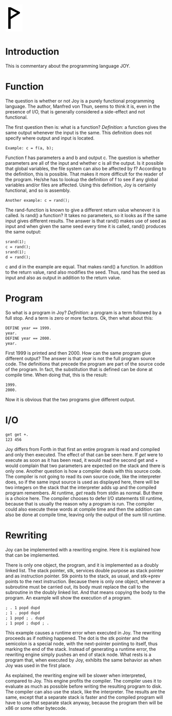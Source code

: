  ![](Wynn.PNG)
======================

Introduction
============

This is commentary about the programming language JOY.

Function
========

The question is whether or not Joy is a purely functional programming
language. The author, Manfred von Thun, seems to think it is, even in
the presence of I/O, that is generally considered a side-effect and not
functional.

The first question then is: what is a function? *Definition*: a function
gives the same output whenever the input is the same. This definition
does not specify where output and input is located.

    Example: c = f(a, b);

Function f has parameters a and b and output c. The question is whether
parameters are all of the input and whether c is all the output. Is it
possible that global variables, the file system can also be affected by
f? According to the definition, this is possible. That makes it more
difficult for the reader of the program. He/she has to lookup the
definition of f to see if any global variables and/or files are
affected. Using this definition, Joy is certainly functional, and so is
assembly.

    Another example: c = rand();

The rand-function is known to give a different return value whenever it
is called. Is rand() a function? It takes no parameters, so it looks as
if the same input gives different results. The answer is that rand()
makes use of seed as input and when given the same seed every time it is
called, rand() produces the same output:

    srand(1);
    c = rand();
    srand(1);
    d = rand();

c and d in the example are equal. That makes rand() a function. In
addition to the return value, rand also modifies the seed. Thus, rand
has the seed as input and also as output in addition to the return
value.

Program
=======

So what is a program in Joy? *Definition*: a program is a term followed
by a full stop. And a term is zero or more factors. Ok, then what about
this:

    DEFINE year == 1999.
    year.
    DEFINE year == 2000.
    year.

First 1999 is printed and then 2000. How can the same program give
different output? The answer is that *year* is not the full program
source code. The definitions that precede the program are part of the
source code of the program. In fact, the substitution that is defined
can be done at compile time. When doing that, this is the result:

    1999.
    2000.

Now it is obvious that the two programs give different output.

I/O
===

    get get +.
    123 456

Joy differs from Forth in that first an entire program is read and
compiled and only then executed. The effect of that can be seen here. If
*get* were to execute as soon as it has been read, it would read the
second get and + would complain that two parameters are expected on the
stack and there is only one. Another question is how a compiler deals
with this source code. The compiler is not going to read its own source
code, like the interpreter does, so if the same input source is used as
displayed here, there will be two integers on the stack that the
interpreter adds up and the compiled program remembers. At runtime,
*get* reads from stdin as normal. But there is a choice here. The
compiler chooses to defer I/O statements till runtime, because that is
usually the reason why a program is run. The compiler could also execute
these words at compile time and then the addition can also be done at
compile time, leaving only the output of the sum till runtime.

Rewriting
=========

Joy can be implemented with a rewriting engine. Here it is explained how
that can be implemented.

There is only one object, the program, and it is implemented as a doubly
linked list. The stack pointer, stk, services double purpose as stack
pointer and as instruction pointer. Stk points to the stack, as usual,
and stk-&gt;prev points to the next instruction. Because there is only
one object, whenever a subroutine must be carried out, its body must
replace the call to the subroutine in the doubly linked list. And that
means copying the body to the program. An example will show the
execution of a program.

    ; . 1 popd dupd
    ; 1 . popd dupd
    ; 1 popd ; . dupd
    ; 1 popd ; dupd ; .

This example causes a runtime error when executed in Joy. The rewriting
proceeds as if nothing happened. The dot is the stk pointer and the
semicolon is a special node, with the next-pointer pointing to itself,
thus marking the end of the stack. Instead of generating a runtime
error, the rewriting engine simply pushes an end of stack node. What
rests is a program that, when executed by Joy, exhibits the same
behavior as when Joy was used in the first place.

As explained, the rewriting engine will be slower when interpreted,
compared to Joy. This engine profits the compiler. The compiler uses it
to evaluate as much as possible before writing the resulting program to
disk. The compiler can also use the stack, like the interpreter. The
results are the same, except that a separate stack is faster and the
compiled program will have to use that separate stack anyway, because
the program then will be x86 or some other bytecode.
